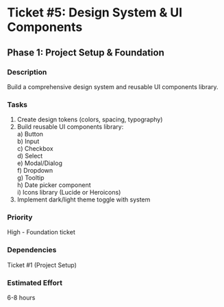 # Ticket #5: Design System & UI Components

## Phase 1: Project Setup & Foundation

### Description
Build a comprehensive design system and reusable UI components library.

### Tasks
1) Create design tokens (colors, spacing, typography)  
2) Build reusable UI components library:  
    a) Button  
    b) Input  
    c) Checkbox  
    d) Select  
    e) Modal/Dialog  
    f) Dropdown  
    g) Tooltip  
    h) Date picker component  
    i) Icons library (Lucide or Heroicons)  
3) Implement dark/light theme toggle with system  

### Priority
High - Foundation ticket

### Dependencies
Ticket #1 (Project Setup)

### Estimated Effort
6-8 hours
